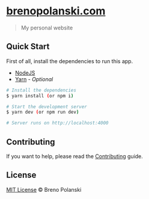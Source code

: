 # [brenopolanski.com](http://brenopolanski.com/)

> My personal website

## Quick Start

First of all, install the dependencies to run this app.

- [NodeJS](http://nodejs.org/)
- [Yarn](https://yarnpkg.com/lang/en/docs/cli/install/) - *Optional*

```bash
# Install the dependencies
$ yarn install (or npm i)

# Start the development server
$ yarn dev (or npm run dev)

# Server runs on http://localhost:4000
```

## Contributing

If you want to help, please read the [Contributing](https://github.com/brenopolanski/brenopolanski.github.io/blob/master/CONTRIBUTING.md) guide.

## License

[MIT License](http://brenopolanski.mit-license.org/) © Breno Polanski
